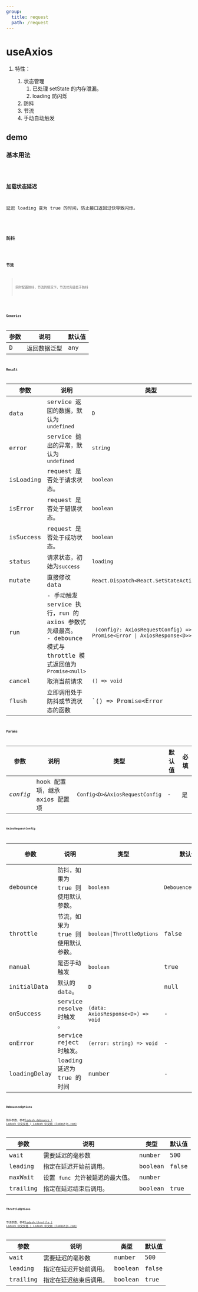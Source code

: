 ```yaml
---
group:
  title: request
  path: /request
---
```


# useAxios

1. 特性：

   1. 状态管理
      1. 已处理 setState 的内存泄漏。
      2. loading 防闪烁
   2. 防抖
   3. 节流
   4. 手动自动触发

## demo

### 基本用法

<code src="./Demo/index.tsx"/>

### 加载状态延迟

延迟 loading 变为 true 的时间，防止接口返回过快导致闪烁。

<code src="./Demo/LoadingDelay.tsx"/>

### 防抖

<code src="./Demo/debounce.tsx"/>

### 节流

> 同时配置防抖，节流的情况下，节流优先级低于防抖

<code src="./Demo/throttle.tsx"/>

### Generics

| 参数 | 说明         | 默认值 |
| ---- | ------------ | ------ |
| D    | 返回数据泛型 | any    |

### Result

| 参数      | 说明                                                         | 类型                                                         |
| --------- | ------------------------------------------------------------ | ------------------------------------------------------------ |
| data      | service 返回的数据，默认为 `undefined`                       | `D`                                                          |
| error     | service 抛出的异常，默认为 `undefined`                       | `string`                                                     |
| isLoading | request 是否处于请求状态。                                   | `boolean`                                                    |
| isError   | request 是否处于错误状态。                                   | `boolean`                                                    |
| isSuccess | request 是否处于成功状态。                                   | `boolean`                                                    |
| status    | 请求状态，初始为`success`                                    | `loading`                                                    |
| mutate    | 直接修改 data                                                | `React.Dispatch<React.SetStateAction<D>>`                    |
| run       | - 手动触发 service 执行，run 的 axios 参数优先级最高。<br />- debounce 模式与 throttle 模式返回值为 `Promise<null>` | ` (config?: AxiosRequestConfig) => Promise<Error \| AxiosResponse<D>>` |
| cancel    | 取消当前请求                                                 | `() => void`                                                 |
| flush     | 立即调用处于防抖或节流状态的函数                             | `() => Promise<Error         | AxiosResponse<D>>`            |

### Params

| 参数     | 说明                           | 类型                           | 默认值 | 必填 |
| -------- | ------------------------------ | ------------------------------ | ------ | ---- |
| _config_ | hook 配置项，继承 axios 配置项 | `Config<D>&AxiosRequestConfig` | -      | 是   |

#### AxiosRequestConfig

| **参数**     | **说明**                           | **类型**                           | **默认值**         | 必填 |
| ------------ | ---------------------------------- | ---------------------------------- | ------------------ | ---- |
| debounce     | 防抖，如果为 true 则使用默认参数。 | `boolean`                          | `DebouenceOptions` | 否   |
| throttle     | 节流，如果为 true 则使用默认参数。 | `boolean`\|`ThrottleOptions`       | false              | 否   |
| manual       | 是否手动触发                       | `boolean`                          | true               | 否   |
| initialData  | 默认的 data。                      | `D`                                | null               | 否   |
| onSuccess    | service resolve 时触发 。          | `(data: AxiosResponse<D>) => void` | -                  | 否   |
| onError      | service reject 时触发。            | `(error: string) => void`          | -                  | 否   |
| loadingDelay | loading 延迟为 true 的时间         | number                             | -                  | 否   |

#### DebouenceOptions

防抖参数，参考[lodash.debounce | Lodash 中文文档 | Lodash 中文网 (lodashjs.com)](https://www.lodashjs.com/docs/lodash.debounce)

| 参数     | 说明                             | 类型    | 默认值 |
| -------- | -------------------------------- | ------- | ------ |
| wait     | 需要延迟的毫秒数                 | number  | 500    |
| leading  | 指定在延迟开始前调用。           | boolean | false  |
| maxWait  | 设置 `func` 允许被延迟的最大值。 | number  |        |
| trailing | 指定在延迟结束后调用。           | boolean | true   |

#### ThrottleOptions

节流参数，参考[lodash.throttle | Lodash 中文文档 | Lodash 中文网 (lodashjs.com)](https://www.lodashjs.com/docs/lodash.throttle)

| 参数     | 说明                   | 类型    | 默认值 |
| -------- | ---------------------- | ------- | ------ |
| wait     | 需要延迟的毫秒数       | number  | 500    |
| leading  | 指定在延迟开始前调用。 | boolean | false  |
| trailing | 指定在延迟结束后调用。 | boolean | true   |
